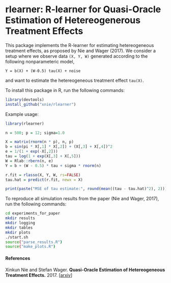# rlearner: R-learner for Quasi-Oracle Estimation of Hetereogenerous Treatment Effects

This package implements the R-learner for estimating
hetereogeneous treatment effects, as proposed by Nie and Wager (2017). We consider a
setup where we observe data `(X, Y, W)` generated according
to the following nonparameteric model,
```
Y = b(X) + (W-0.5) tau(X) + noise
```
and want to estimate the hetereogeneous treatment effect `tau(X)`.

To install this package in R, run the following commands:
```R
library(devtools) 
install_github("xnie/rlearner")
```
Example usage:

```R
library(rlearner)

n = 500; p = 12; sigma=1.0

X = matrix(rnorm(n * p), n, p)
b = sin(pi * X[,1] * X[,2]) + (X[,3] + X[,4])^2
e = 1/(1 + exp(-X[,2]))
tau = log(1 + exp(X[,3] + X[,5]))
W = Rlab::rbern(n, e)
Y = b + (W - 0.5) * tau + sigma * rnorm(n)

r.fit = rlasso(X, Y, W, rs=FALSE)
tau.hat = predict(r.fit, newx = X)

print(paste("MSE of tau estimate:", round(mean((tau - tau.hat)^2), 2)))

```
To reproduce all simulation results from the paper (Nie and Wager, 2017), run the following commands:

```bash
cd experiments_for_paper
mkdir results
mkdir logging
mkdir tables
mkdir plots
./start.sh
source("parse_results.R")
source("make_plots.R")

```

#### References
Xinkun Nie and Stefan Wager.
<b>Quasi-Oracle Estimation of Hetereogeneous Treatment Effects.</b>
2017.
[<a href="https://arxiv.org/abs/1712.04912.pdf">arxiv</a>]
